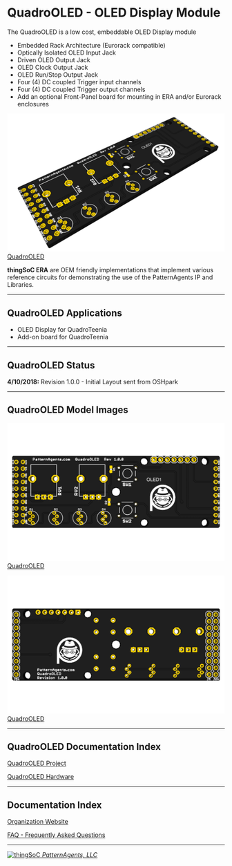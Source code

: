 # QuadroOLED - OLED Display Module


The QuadroOLED is a low cost, embeddable OLED Display module

* Embedded Rack Architecture (Eurorack compatible)
* Optically Isolated OLED Input Jack
* Driven OLED Output Jack
* OLED Clock Output Jack
* OLED Run/Stop Output Jack
* Four (4) DC coupled  Trigger input channels
* Four (4) DC coupled  Trigger output channels
* Add an optional Front-Panel board for mounting in ERA and/or Eurorack enclosures

[![patternagents QuadroOLED](https://raw.githubusercontent.com/patternagents/QuadroOLED/master/QuadroOLED/images/QuadroOLED_iso.png?raw=true)QuadroOLED](https://github.com/patternagents/QuadroOLED)

**thingSoC ERA** are OEM friendly implementations that implement various reference 
circuits for demonstrating the use of the PatternAgents IP and Libraries.

---------------------------------------
## QuadroOLED Applications <a name="QuadroOLED_Applications"/>

* OLED Display for QuadroTeenia
* Add-on board for QuadroTeenia

---------------------------------------
## QuadroOLED Status <a name="QuadroOLED_Status"/>

**4/10/2018:** 
Revision 1.0.0 - Initial Layout sent from OSHpark

---------------------------------------
## QuadroOLED Model Images


[![patternagents QuadroOLED](https://raw.githubusercontent.com/patternagents/QuadroOLED/master/QuadroOLED/images/QuadroOLED_top.png?raw=true)QuadroOLED](https://github.com/patternagents/QuadroOLED)


[![patternagents QuadroOLED](https://raw.githubusercontent.com/patternagents/QuadroOLED/master/QuadroOLED/images/QuadroOLED_bot.png?raw=true)QuadroOLED](https://github.com/patternagents/QuadroOLED)


---------------------------------------

## QuadroOLED Documentation Index <a name="QuadroOLED_documentation_index"/>

[QuadroOLED Project](http://thingsoc.github.io/projects/QuadroOLED.html)

[QuadroOLED Hardware](https://github.com/patternagents/QuadroOLED/tree/master/QuadroOLED/revisions/R1_0_0)


---------------------------------------

## Documentation Index <a name="documentation_index"/>

[Organization Website](http://patternagents.github.io)

[FAQ - Frequently Asked Questions](http://thingsoc.github.io/support/faq.html)

---------------------------------------

[![thingSoC](http://thingsoc.github.io/img/projects/thingSoC/thingSoC_thumb.png?raw=true) 
*PatternAgents, LLC*](http://thingsoc.github.io)
